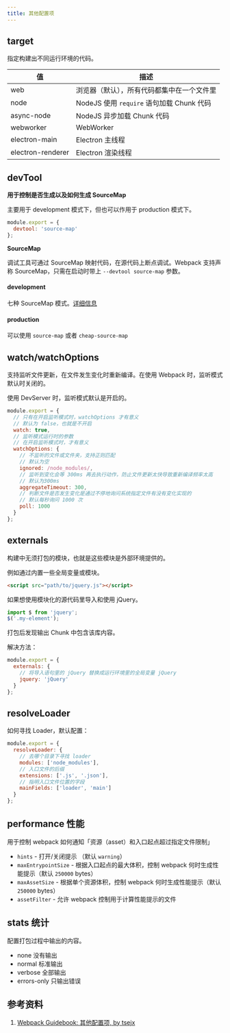 ```yaml
---
title: 其他配置项
---
```


## target

指定构建出不同运行环境的代码。

| 值                | 描述                                       |
| ----------------- | ------------------------------------------ |
| web               | 浏览器（默认），所有代码都集中在一个文件里 |
| node              | NodeJS 使用 `require` 语句加载 Chunk 代码  |
| async-node        | NodeJS 异步加载 Chunk 代码                 |
| webworker         | WebWorker                                  |
| electron-main     | Electron 主线程                            |
| electron-renderer | Electron 渲染线程                          |

## devTool

**用于控制是否生成以及如何生成 SourceMap**

主要用于 development 模式下，但也可以作用于 production 模式下。

```js
module.export = {
  devtool: 'source-map'
};
```

**SourceMap**

调试工具可通过 SourceMap 映射代码，在源代码上断点调试。Webpack 支持声称 SourceMap，只需在启动时带上 `--devtool source-map` 参数。

#### development

七种 SourceMap 模式。[详细信息](https://webpack.docschina.org/configuration/devtool/)

#### production

可以使用 `source-map` 或者 `cheap-source-map`

## watch/watchOptions

支持监听文件更新，在文件发生变化时重新编译。在使用 Webpack 时，监听模式默认时关闭的。

使用 DevServer 时，监听模式默认是开启的。

```js
module.export = {
  // 只有在开启监听模式时，watchOptions 才有意义
  // 默认为 false，也就是不开启
  watch: true,
  // 监听模式运行时的参数
  // 在开启监听模式时，才有意义
  watchOptions: {
    // 不监听的文件或文件夹，支持正则匹配
    // 默认为空
    ignored: /node_modules/,
    // 监听到变化会等 300ms 再去执行动作，防止文件更新太快导致重新编译频率太高
    // 默认为300ms
    aggregateTimeout: 300,
    // 判断文件是否发生变化是通过不停地询问系统指定文件有没有变化实现的
    // 默认每秒询问 1000 次
    poll: 1000
  }
};
```

## externals

构建中无须打包的模块，也就是这些模块是外部环境提供的。

例如通过内置一些全局变量或模块。

```html
<script src="path/to/jquery.js"></script>
```

如果想使用模块化的源代码里导入和使用 jQuery。

```js
import $ from 'jquery';
$('.my-element');
```

打包后发现输出 Chunk 中包含该库内容。

解决方法：

```js
module.export = {
  externals: {
    // 将导入语句里的 jQuery 替换成运行环境里的全局变量 jQuery
    jquery: 'jQuery'
  }
};
```

## resolveLoader

如何寻找 Loader，默认配置：

```js
module.export = {
  resolveLoader: {
    // 去哪个目录下寻找 loader
    modules: ['node_modules'],
    // 入口文件的后缀
    extensions: ['.js', '.json'],
    // 指明入口文件位置的字段
    mainFields: ['loader', 'main']
  }
};
```

## performance 性能

用于控制 webpack 如何通知「资源（asset）和入口起点超过指定文件限制」

- `hints` - 打开/关闭提示 （默认 `warning`）
- `maxEntrypointSize` - 根据入口起点的最大体积，控制 webpack 何时生成性能提示（默认 `250000` bytes）
- `maxAssetSize` - 根据单个资源体积，控制 webpack 何时生成性能提示（默认 `250000` bytes）
- `assetFilter` - 允许 webpack 控制用于计算性能提示的文件

## stats 统计

配置打包过程中输出的内容。

- none 没有输出
- normal 标准输出
- verbose 全部输出
- errors-only 只输出错误

## 参考资料

1. [Webpack Guidebook: 其他配置项, by tsejx](https://tsejx.github.io/webpack-guidebook/basic-summary/core-concepts/other-options)
